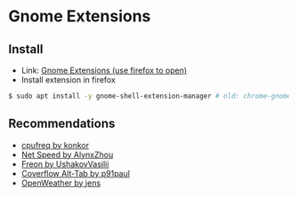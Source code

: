 # Gnome Extensions

## Install

+ Link: [Gnome Extensions (use firefox to open)](https://extensions.gnome.org/)
+ Install extension in firefox

```bash
$ sudo apt install -y gnome-shell-extension-manager # old: chrome-gnome-shell
```

## Recommendations

+ [cpufreq by konkor](https://extensions.gnome.org/extension/1082/cpufreq/)
+ [Net Speed by AlynxZhou](https://extensions.gnome.org/extension/4478/net-speed/)
+ [Freon by UshakovVasilii](https://extensions.gnome.org/extension/841/freon/)
+ [Coverflow Alt-Tab by p91paul](https://extensions.gnome.org/extension/97/coverflow-alt-tab/)
+ [OpenWeather by jens](https://extensions.gnome.org/extension/750/openweather/)

